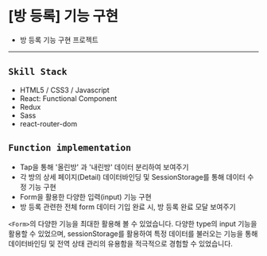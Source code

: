 # [방 등록] 기능 구현
* 방 등록 기능 구현 프로젝트
---

## `Skill Stack`

* HTML5 / CSS3 / Javascript
* React: Functional Component
* Redux
* Sass
* react-router-dom

## `Function implementation`

* Tap을 통해 '올린방' 과 '내린방' 데이터 분리하여 보여주기
* 각 방의 상세 페이지(Detail) 데이터바인딩 및 SessionStorage를 통해 데이터 수정 기능 구현 
* Form을 활용한 다양한 입력(input) 기능 구현
* 방 등록 관련한 전체 form 데이터 기입 완료 시, 방 등록 완료 모달 보여주기 

`<Form>`의 다양한 기능을 최대한 활용해 볼 수 있었습니다. 다양한 type의 input 기능을 활용할 수 있었으며,  sessionStorage를 활용하여 특정 데이터를 불러오는 기능을 통해 데이터바인딩 및 전역 상태 관리의 유용함을 적극적으로 경험할 수 있었습니다.  

